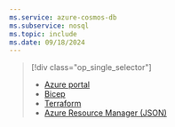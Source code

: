 ```yaml
---
ms.service: azure-cosmos-db
ms.subservice: nosql
ms.topic: include
ms.date: 09/18/2024
---
```


> [!div class="op_single_selector"]
>
> - [Azure portal](../../quickstart-portal.md)
> - [Bicep](../../quickstart-template-bicep.md)
> - [Terraform](../../quickstart-terraform.md)
> - [Azure Resource Manager (JSON)](../../quickstart-template-json.md)
>